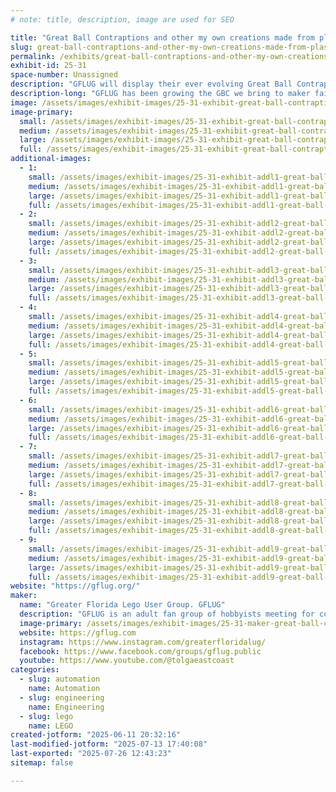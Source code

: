 ```yaml
---
# note: title, description, image are used for SEO

title: "Great Ball Contraptions and other my own creations made from plastic bricks"
slug: great-ball-contraptions-and-other-my-own-creations-made-from-plastic-bricks
permalink: /exhibits/great-ball-contraptions-and-other-my-own-creations-made-from-plastic-bricks/
exhibit-id: 25-31
space-number: Unassigned
description: "GFLUG will display their ever evolving Great Ball Contraptions . More modules are added each year."
description-long: "GFLUG has been growing the GBC we bring to maker faire Orlando each year.  In addition we will be exhibiting some other my own creations that demonstrate what creativity can be displayed with the LEGO brick."
image: /assets/images/exhibit-images/25-31-exhibit-great-ball-contraptions-and-other-my-own-creations-made-from-plastic-bricks-img-5931-large.jpeg
image-primary: 
  small: /assets/images/exhibit-images/25-31-exhibit-great-ball-contraptions-and-other-my-own-creations-made-from-plastic-bricks-img-5931-small.jpeg
  medium: /assets/images/exhibit-images/25-31-exhibit-great-ball-contraptions-and-other-my-own-creations-made-from-plastic-bricks-img-5931-medium.jpeg
  large: /assets/images/exhibit-images/25-31-exhibit-great-ball-contraptions-and-other-my-own-creations-made-from-plastic-bricks-img-5931-large.jpeg
  full: /assets/images/exhibit-images/25-31-exhibit-great-ball-contraptions-and-other-my-own-creations-made-from-plastic-bricks-img-5931-full.jpeg
additional-images: 
  - 1:
    small: /assets/images/exhibit-images/25-31-exhibit-addl1-great-ball-contraptions-and-other-my-own-creations-made-from-plastic-bricks-img-5930-small.jpeg
    medium: /assets/images/exhibit-images/25-31-exhibit-addl1-great-ball-contraptions-and-other-my-own-creations-made-from-plastic-bricks-img-5930-medium.jpeg
    large: /assets/images/exhibit-images/25-31-exhibit-addl1-great-ball-contraptions-and-other-my-own-creations-made-from-plastic-bricks-img-5930-large.jpeg
    full: /assets/images/exhibit-images/25-31-exhibit-addl1-great-ball-contraptions-and-other-my-own-creations-made-from-plastic-bricks-img-5930-full.jpeg
  - 2:
    small: /assets/images/exhibit-images/25-31-exhibit-addl2-great-ball-contraptions-and-other-my-own-creations-made-from-plastic-bricks-img-5928-small.jpeg
    medium: /assets/images/exhibit-images/25-31-exhibit-addl2-great-ball-contraptions-and-other-my-own-creations-made-from-plastic-bricks-img-5928-medium.jpeg
    large: /assets/images/exhibit-images/25-31-exhibit-addl2-great-ball-contraptions-and-other-my-own-creations-made-from-plastic-bricks-img-5928-large.jpeg
    full: /assets/images/exhibit-images/25-31-exhibit-addl2-great-ball-contraptions-and-other-my-own-creations-made-from-plastic-bricks-img-5928-full.jpeg
  - 3:
    small: /assets/images/exhibit-images/25-31-exhibit-addl3-great-ball-contraptions-and-other-my-own-creations-made-from-plastic-bricks-img-5432-small.jpeg
    medium: /assets/images/exhibit-images/25-31-exhibit-addl3-great-ball-contraptions-and-other-my-own-creations-made-from-plastic-bricks-img-5432-medium.jpeg
    large: /assets/images/exhibit-images/25-31-exhibit-addl3-great-ball-contraptions-and-other-my-own-creations-made-from-plastic-bricks-img-5432-large.jpeg
    full: /assets/images/exhibit-images/25-31-exhibit-addl3-great-ball-contraptions-and-other-my-own-creations-made-from-plastic-bricks-img-5432-full.jpeg
  - 4:
    small: /assets/images/exhibit-images/25-31-exhibit-addl4-great-ball-contraptions-and-other-my-own-creations-made-from-plastic-bricks-img-1833-small.jpeg
    medium: /assets/images/exhibit-images/25-31-exhibit-addl4-great-ball-contraptions-and-other-my-own-creations-made-from-plastic-bricks-img-1833-medium.jpeg
    large: /assets/images/exhibit-images/25-31-exhibit-addl4-great-ball-contraptions-and-other-my-own-creations-made-from-plastic-bricks-img-1833-large.jpeg
    full: /assets/images/exhibit-images/25-31-exhibit-addl4-great-ball-contraptions-and-other-my-own-creations-made-from-plastic-bricks-img-1833-full.jpeg
  - 5:
    small: /assets/images/exhibit-images/25-31-exhibit-addl5-great-ball-contraptions-and-other-my-own-creations-made-from-plastic-bricks-img-8502-small.jpeg
    medium: /assets/images/exhibit-images/25-31-exhibit-addl5-great-ball-contraptions-and-other-my-own-creations-made-from-plastic-bricks-img-8502-medium.jpeg
    large: /assets/images/exhibit-images/25-31-exhibit-addl5-great-ball-contraptions-and-other-my-own-creations-made-from-plastic-bricks-img-8502-large.jpeg
    full: /assets/images/exhibit-images/25-31-exhibit-addl5-great-ball-contraptions-and-other-my-own-creations-made-from-plastic-bricks-img-8502-full.jpeg
  - 6:
    small: /assets/images/exhibit-images/25-31-exhibit-addl6-great-ball-contraptions-and-other-my-own-creations-made-from-plastic-bricks-img-1831-small.jpeg
    medium: /assets/images/exhibit-images/25-31-exhibit-addl6-great-ball-contraptions-and-other-my-own-creations-made-from-plastic-bricks-img-1831-medium.jpeg
    large: /assets/images/exhibit-images/25-31-exhibit-addl6-great-ball-contraptions-and-other-my-own-creations-made-from-plastic-bricks-img-1831-large.jpeg
    full: /assets/images/exhibit-images/25-31-exhibit-addl6-great-ball-contraptions-and-other-my-own-creations-made-from-plastic-bricks-img-1831-full.jpeg
  - 7:
    small: /assets/images/exhibit-images/25-31-exhibit-addl7-great-ball-contraptions-and-other-my-own-creations-made-from-plastic-bricks-img-5933-small.jpeg
    medium: /assets/images/exhibit-images/25-31-exhibit-addl7-great-ball-contraptions-and-other-my-own-creations-made-from-plastic-bricks-img-5933-medium.jpeg
    large: /assets/images/exhibit-images/25-31-exhibit-addl7-great-ball-contraptions-and-other-my-own-creations-made-from-plastic-bricks-img-5933-large.jpeg
    full: /assets/images/exhibit-images/25-31-exhibit-addl7-great-ball-contraptions-and-other-my-own-creations-made-from-plastic-bricks-img-5933-full.jpeg
  - 8:
    small: /assets/images/exhibit-images/25-31-exhibit-addl8-great-ball-contraptions-and-other-my-own-creations-made-from-plastic-bricks-72073416810-256a941b-d7d4-434d-800b-c293752470ee-small.jpeg
    medium: /assets/images/exhibit-images/25-31-exhibit-addl8-great-ball-contraptions-and-other-my-own-creations-made-from-plastic-bricks-72073416810-256a941b-d7d4-434d-800b-c293752470ee-medium.jpeg
    large: /assets/images/exhibit-images/25-31-exhibit-addl8-great-ball-contraptions-and-other-my-own-creations-made-from-plastic-bricks-72073416810-256a941b-d7d4-434d-800b-c293752470ee-large.jpeg
    full: /assets/images/exhibit-images/25-31-exhibit-addl8-great-ball-contraptions-and-other-my-own-creations-made-from-plastic-bricks-72073416810-256a941b-d7d4-434d-800b-c293752470ee-full.jpeg
  - 9:
    small: /assets/images/exhibit-images/25-31-exhibit-addl9-great-ball-contraptions-and-other-my-own-creations-made-from-plastic-bricks-img-5934-small.jpeg
    medium: /assets/images/exhibit-images/25-31-exhibit-addl9-great-ball-contraptions-and-other-my-own-creations-made-from-plastic-bricks-img-5934-medium.jpeg
    large: /assets/images/exhibit-images/25-31-exhibit-addl9-great-ball-contraptions-and-other-my-own-creations-made-from-plastic-bricks-img-5934-large.jpeg
    full: /assets/images/exhibit-images/25-31-exhibit-addl9-great-ball-contraptions-and-other-my-own-creations-made-from-plastic-bricks-img-5934-full.jpeg
website: "https://gflug.org/"
maker: 
  name: "Greater Florida Lego User Group. GFLUG"
  description: "GFLUG is an adult fan group of hobbyists meeting for collaborative builds , public displays, and fellowship around the Lego hobby. We are an official recognized LEGO user group or RLUG . We meet regularly to promote the hobby and demonstrate all things that can be done with little plastic bricks."
  image-primary: /assets/images/exhibit-images/25-31-maker-great-ball-contraptions-and-other-my-own-creations-made-from-plastic-bricks-img-3411-medium.jpeg
  website: https://gflug.com
  instagram: https://www.instagram.com/greaterfloridalug/
  facebook: https://www.facebook.com/groups/gflug.public
  youtube: https://www.youtube.com/@tolgaeastcoast
categories: 
  - slug: automation
    name: Automation
  - slug: engineering
    name: Engineering
  - slug: lego
    name: LEGO
created-jotform: "2025-06-11 20:32:16"
last-modified-jotform: "2025-07-13 17:40:08"
last-exported: "2025-07-26 12:43:23"
sitemap: false

---
```

